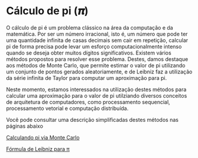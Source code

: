 # Cálculo de pi (𝝅)

O cálculo de pi é um problema clássico na área da computação e da matemática. Por ser um número irracional, isto é, um número que pode ter uma quantidade infinita de casas decimais sem cair em repetição, calcular pi de forma precisa pode levar um esforço computacionalmente intenso quando se deseja obter muitos dígitos significativos. Existem vários métodos propostos para resolver esse problema. Destes, damos destaque aos métodos de Monte Carlo, que permite estimar o valor de pi utilizando um conjunto de pontos gerados aleatoriamente, e de Leibniz faz a utilização da série infinita de Taylor para computar um aproximação para pi.

Neste momento, estamos interessados na utilização destes métodos para calcular uma aproximação para o valor de pi utilziando diversos conceitos de arquitetura de computadores, como processamento sequencial, processamento vetorial e computação distribuída.

Você pode consultar uma descrição simplificadas destes métodos nas páginas abaixo

[Calculando pi via Monte Carlo](https://www.blogcyberini.com/2018/09/calculando-o-valor-de-pi-via-metodo-de-monte-carlo.html)

[Fórmula de Leibniz para π](https://pt.wikipedia.org/wiki/F%C3%B3rmula_de_Leibniz_para_%CF%80)
